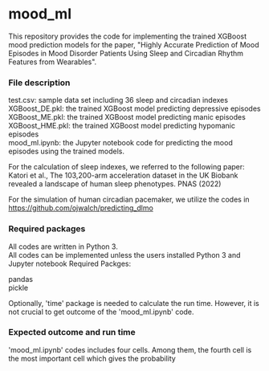 # mood_ml

This repository provides the code for implementing the trained XGBoost mood prediction models for the paper, "Highly Accurate Prediction of Mood Episodes in Mood Disorder Patients Using Sleep and Circadian Rhythm Features from Wearables".

### File description

test.csv: sample data set including 36 sleep and circadian indexes  
XGBoost_DE.pkl: the trained XGBoost model predicting depressive episodes  
XGBoost_ME.pkl: the trained XGBoost model predicting manic episodes  
XGBoost_HME.pkl: the trained XGBoost model predicting hypomanic episodes  
mood_ml.ipynb: the Jupyter notebook code for predicting the mood episodes using the trained models.  

For the calculation of sleep indexes, we referred to the following paper:  
Katori et al., The 103,200-arm acceleration dataset in the UK Biobank revealed a landscape of human sleep phenotypes. PNAS (2022)

For the simulation of human circadian pacemaker, we utilize the codes in https://github.com/ojwalch/predicting_dlmo

### Required packages

All codes are written in Python 3.  
All codes can be implemented unless the users installed Python 3 and Jupyter notebook
Required Packges:  

  pandas  
  pickle

Optionally, 'time' package is needed to calculate the run time. However, it is not crucial to get outcome of the 'mood_ml.ipynb' code. 

### Expected outcome and run time

'mood_ml.ipynb' codes includes four cells. Among them, the fourth cell is the most important cell which gives the probability 

